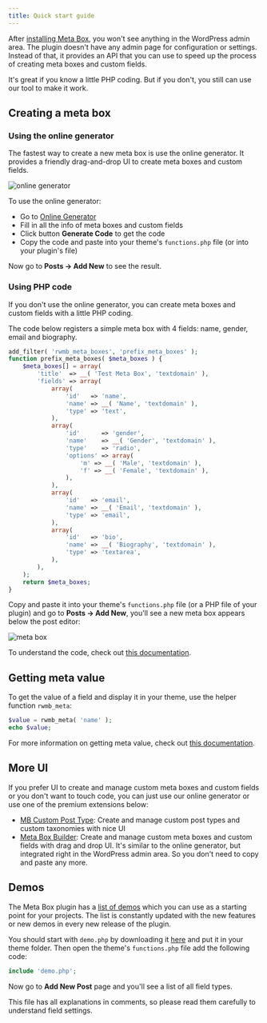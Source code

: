 ```yaml
---
title: Quick start guide
---
```


After [installing Meta Box](/installation/), you won't see anything in the WordPress admin area. The plugin doesn't have any admin page for configuration or settings. Instead of that, it provides an API that you can use to speed up the process of creating meta boxes and custom fields.

It's great if you know a little PHP coding. But if you don't, you still can use our tool to make it work.

## Creating a meta box

### Using the online generator

The fastest way to create a new meta box is use the online generator. It provides a friendly drag-and-drop UI to create meta boxes and custom fields.

![online generator](https://i.imgur.com/shvWYj4.png)

To use the online generator:

- Go to [Online Generator](https://metabox.io/online-generator/)
- Fill in all the info of meta boxes and custom fields
- Click button **Generate Code** to get the code
- Copy the code and paste into your theme's `functions.php` file (or into your plugin's file)

Now go to **Posts &rarr; Add New** to see the result.

### Using PHP code

If you don't use the online generator, you can create meta boxes and custom fields with a little PHP coding.

The code below registers a simple meta box with 4 fields: name, gender, email and biography.

```php
add_filter( 'rwmb_meta_boxes', 'prefix_meta_boxes' );
function prefix_meta_boxes( $meta_boxes ) {
    $meta_boxes[] = array(
        'title'  => __( 'Test Meta Box', 'textdomain' ),
        'fields' => array(
            array(
                'id'   => 'name',
                'name' => __( 'Name', 'textdomain' ),
                'type' => 'text',
            ),
            array(
                'id'      => 'gender',
                'name'    => __( 'Gender', 'textdomain' ),
                'type'    => 'radio',
                'options' => array(
                    'm' => __( 'Male', 'textdomain' ),
                    'f' => __( 'Female', 'textdomain' ),
                ),
            ),
            array(
                'id'   => 'email',
                'name' => __( 'Email', 'textdomain' ),
                'type' => 'email',
            ),
            array(
                'id'   => 'bio',
                'name' => __( 'Biography', 'textdomain' ),
                'type' => 'textarea',
            ),
        ),
    );
    return $meta_boxes;
}
```

Copy and paste it into your theme's `functions.php` file (or a PHP file of your plugin) and go to **Posts &rarr; Add New**, you'll see a new meta box appears below the post editor:

![meta box](https://i.imgur.com/NLlFkFM.png)

To understand the code, check out [this documentation](/creating-meta-boxes/).

## Getting meta value

To get the value of a field and display it in your theme, use the helper function `rwmb_meta`:

```php
$value = rwmb_meta( 'name' );
echo $value;
```

For more information on getting meta value, check out [this documentation](/getting-meta-value/).

## More UI

If you prefer UI to create and manage custom meta boxes and custom fields or you don't want to touch code, you can just use our online generator or use one of the premium extensions below:

- [MB Custom Post Type](https://metabox.io/plugins/custom-post-type/): Create and manage custom post types and custom taxonomies with nice UI
- [Meta Box Builder](https://metabox.io/plugins/meta-box-builder/): Create and manage custom meta boxes and custom fields with drag and drop UI. It's similar to the online generator, but integrated right in the WordPress admin area. So you don't need to copy and paste any more.

## Demos

The Meta Box plugin has a [list of demos](https://github.com/wpmetabox/meta-box/tree/master/demo) which you can use as a starting point for your projects. The list is constantly updated with the new features or new demos in every new release of the plugin.

You should start with `demo.php` by downloading it [here](https://github.com/wpmetabox/meta-box/blob/master/demo/demo.php) and put it in your theme folder. Then open the theme's `functions.php` file add the following code:

```php
include 'demo.php';
```

Now go to **Add New Post** page and you'll see a list of all field types.

This file has all explanations in comments, so please read them carefully to understand field settings.